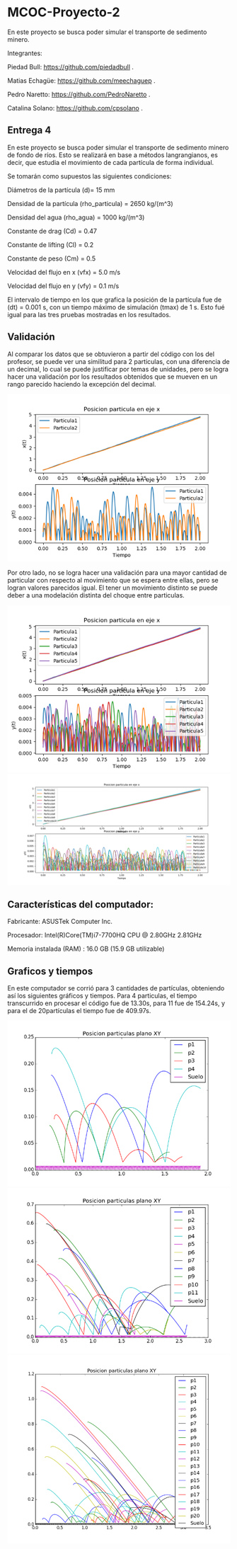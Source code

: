 # MCOC-Proyecto-2



En este proyecto se busca poder simular el transporte de sedimento minero.

Integrantes:

Piedad Bull: https://github.com/piedadbull .

Matias Echagüe: https://github.com/meechaguep .

Pedro Naretto: https://github.com/PedroNaretto .

Catalina Solano: https://github.com/cpsolano .



## Entrega 4

En este proyecto se busca poder simular el transporte de sedimento minero de fondo de ríos. Esto se realizará en base a métodos langrangianos, es decir, que estudia el movimiento de cada partícula de forma individual.

Se tomarán como supuestos las siguientes condiciones:

Diámetros de la partícula (d)= 15 mm

Densidad de la partícula (rho_particula) = 2650 kg/(m^3)

Densidad del agua (rho_agua) = 1000 kg/(m^3)

Constante de drag (Cd) = 0.47

Constante de lifting (Cl) = 0.2

Constante de peso (Cm) = 0.5

Velocidad del flujo en x (vfx) = 5.0 m/s

Velocidad del flujo en y (vfy) = 0.1 m/s

El intervalo de tiempo en los que grafica la posición de la partícula fue de (dt) = 0.001 s, con un tiempo máximo de simulación (tmax) de 1 s. Esto fué igual para las tres pruebas mostradas en los resultados.

## Validación

Al comparar los datos que se obtuvieron a partir del código con los del profesor, se puede ver una similitud para 2 particulas, con una diferencia de un decimal, lo cual se puede justificar por temas de unidades, pero se logra hacer una validación por los resultados obtenidos que se mueven en un rango parecido haciendo la excepción del decimal.

![alt text](https://github.com/cpsolano/MCOC-Proyecto-2/blob/master/Gr%C3%A1ficos/2%20p.png)

Por otro lado, no se logra hacer una validación para una mayor cantidad de particular con respecto al movimiento que se espera entre ellas, pero se logran valores parecidos igual. El tener un movimiento distinto se puede deber a una modelación distinta del choque entre particulas.

![alt text](https://github.com/cpsolano/MCOC-Proyecto-2/blob/master/Gráficos/5%20p.png)
![alt text](https://github.com/cpsolano/MCOC-Proyecto-2/blob/master/Gr%C3%A1ficos/10%20p.png)

## Características del computador:

Fabricante: ASUSTek Computer Inc.

Procesador: Intel(R)Core(TM)i7-7700HQ CPU @ 2.80GHz 2.81GHz

Memoria instalada (RAM) : 16.0 GB (15.9 GB utilizable)

## Graficos y tiempos 
En este computador se corrió para 3 cantidades de partículas, obteniendo así los siguientes gráficos y tiempos. Para 4 particulas, el tiempo transcurrido en procesar el código fue de 13.30s, para 11 fue de 154.24s, y para el de 20partículas el tiempo fue de 409.97s. 

![alt text](https://github.com/meechaguep/MCOC-Proyecto-2/blob/master/Grafico_4particulas.png)
![alt text](https://github.com/meechaguep/MCOC-Proyecto-2/blob/master/Grafico_11particulas.png)
![alt text](https://github.com/meechaguep/MCOC-Proyecto-2/blob/master/Grafico_20particulas.png)
